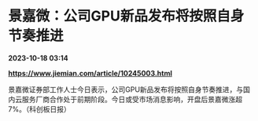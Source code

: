 # 景嘉微：公司GPU新品发布将按照自身节奏推进

**2023-10-18 03:14**

**https://www.jiemian.com/article/10245003.html**

景嘉微证券部工作人士今日表示，公司GPU新品发布将按照自身节奏推进，与国内云服务厂商合作处于前期阶段。今日或受市场消息影响，开盘后景嘉微涨超7%。（科创板日报）
